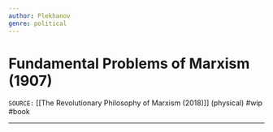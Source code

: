 ```yaml
---
author: Plekhanov
genre: political
---
```

# Fundamental Problems of Marxism (1907)
`SOURCE:` [[The Revolutionary Philosophy of Marxism (2018)]] (physical)
#wip #book 

---
